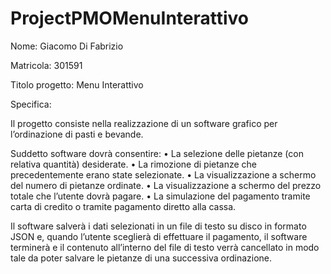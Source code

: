 # ProjectPMOMenuInterattivo
Nome: Giacomo Di Fabrizio

Matricola: 301591

Titolo progetto: Menu Interattivo

Specifica:

Il progetto consiste nella realizzazione di un software grafico per l’ordinazione di pasti e bevande.

Suddetto software dovrà consentire:
•	La selezione delle pietanze (con relativa quantità) desiderate.
•	La rimozione di pietanze che precedentemente erano state selezionate.
•	La visualizzazione a schermo del numero di pietanze ordinate.
•	La visualizzazione a schermo del prezzo totale che l’utente dovrà pagare.
•	La simulazione del pagamento tramite carta di credito o tramite pagamento diretto alla cassa.  

Il software salverà i dati selezionati in un file di testo su disco in formato JSON e, quando l’utente sceglierà di effettuare il pagamento,
il software terminerà e il contenuto all’interno del file di testo verrà cancellato in modo tale da poter salvare le pietanze di una successiva ordinazione.
